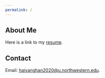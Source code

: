 ```yaml
---
permalink: /
---
```

About Me
-----------
Here is a link to my [resume](https://users.eecs.northwestern.edu/~hhu010/docs/cv_hhy.pdf).

Contact
-----------
Email: [haiyanghan2020@u.northwestern.edu](mailto:haiyanghan2020@u.northwestern.edu).

